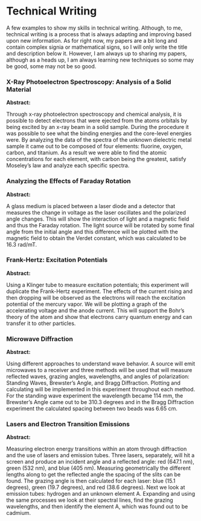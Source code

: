 # Technical Writing

A few examples to show my skills in technical writing. Although, to me, technical writing is a process that is always adapting and improving based upon new information. As for right now, my papers are a bit long and contain complex signia or mathematical signs, so I will only write the title and description below it. However, I am always up to sharing my papers, although as a heads up, I am always learning new techniques so some may be good, some may not be so good. 

### X-Ray Photoelectron Spectroscopy: Analysis of a Solid Material
**Abstract:**

Through x-ray photoelectron spectroscopy and chemical analysis, it is possible to detect electrons that were ejected from the atoms orbitals by being excited by an x-ray beam in a solid sample. During the procedure it was possible to see what the binding energies and the core-level energies were. By analyzing the data of the spectra of the unknown dielectric metal sample it came out to be composed of four elements: fluorine, oxygen, carbon, and titanium. As a result we were able to find the atomic concentrations for each element, with carbon being the greatest, satisfy Moseley’s law and analyze each specific spectra.

### Analyzing the Effects of Faraday Rotation
**Abstract:**

A glass medium is placed between a laser diode and a detector that measures the change in voltage as the laser oscillates and the polarized angle changes. This will show the interaction of light and a magnetic field and thus the Faraday rotation. The light source will be rotated by some final angle from the initial angle and this difference will be plotted with the magnetic field to obtain the Verdet constant, which was calculated to be 16.3 rad/mT.

### Frank-Hertz: Excitation Potentials
**Abstract:**

Using a Klinger tube to measure excitation potentials; this experiment will duplicate the Frank-Hertz experiment. The effects of the current rising and then dropping will be observed as the electrons will reach the excitation potential of the mercury vapor. We will be plotting a graph of the accelerating voltage and the anode current. This will support the Bohr’s theory of the atom and show that electrons carry quantum energy and can transfer it to other particles.

### Microwave Diffraction
**Abstract:**

Using different approaches to understand wave behavior. A source will emit microwaves to a receiver and three methods will be used that will measure reflected waves, grazing angles, wavelengths, and angles of polarization: Standing Waves, Brewster’s Angle, and Bragg Diffraction. Plotting and calculating will be implemented in this experiment throughout each method. For the standing wave experiment the wavelength became 114 mm, the Brewster’s Angle came out to be 310.3 degrees and in the Bragg Diffraction experiment the calculated spacing between two beads was 6.65 cm.

### Lasers and Electron Transition Emissions
**Abstract:**

Measuring electron energy transitions within an atom through diffraction and the use of lasers and emission tubes. Three lasers, separately, will hit a screen and produce an incident angle and a reflected angle: red (647.1 nm), green (532 nm), and blue (405 nm). Measuring geometrically the different lengths along to get the reflected angle   the spacing of the slits can be found. The grazing angle is then calculated for each laser: blue (15.1 degrees), green (19.7 degrees), and red (38.6 degrees). Next we look at emission tubes: hydrogen and an unknown element A. Expanding and using the same processes we look at their spectral lines, find the grazing wavelengths, and then identify the element A, which was found out to be cadmium.
